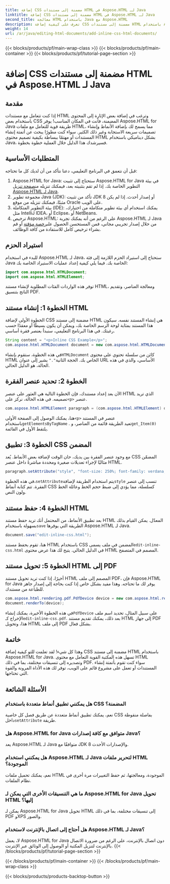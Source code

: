 ```yaml
---
title: إضافة CSS مضمنة إلى مستندات HTML في Aspose.HTML لـ Java
linktitle: إضافة CSS مضمنة إلى مستندات HTML في Aspose.HTML لـ Java
second_title: معالجة HTML باستخدام Java مع Aspose.HTML
description: تعرف على كيفية إضافة CSS مضمنة إلى مستندات HTML باستخدام Aspose.HTML for Java. يساعدك هذا الدليل التفصيلي على تصميم HTML وتحويله إلى PDF بسهولة.
weight: 14
url: /ar/java/editing-html-documents/add-inline-css-html-documents/
---
```


{{< blocks/products/pf/main-wrap-class >}}
{{< blocks/products/pf/main-container >}}
{{< blocks/products/pf/tutorial-page-section >}}

# إضافة CSS مضمنة إلى مستندات HTML في Aspose.HTML لـ Java

## مقدمة
إذا كنت تتعامل مع مستندات HTML وترغب في إضافة بعض الإثارة إلى المحتوى باستخدام بعض CSS المضمنة، فأنت في المكان المناسب! يوفر Aspose.HTML for Java طريقة قوية للتعامل مع ملفات HTML، مما يسمح لك بإضافة الأنماط وإنشاء تصميمات سريعة الاستجابة وغير ذلك الكثير. سواء كنت مطورًا يبحث عن أتمتة إنشاء المستندات أو مهتمًا ببساطة بكيفية تصميم محتوى HTML بشكل ديناميكي باستخدام Java، فسيرشدك هذا الدليل خلال العملية خطوة بخطوة.
## المتطلبات الأساسية
قبل أن نتعمق في البرنامج التعليمي، دعنا نتأكد من أن لديك كل ما تحتاجه:
1.  Aspose.HTML for Java: ستحتاج إلى تثبيت Aspose.HTML for Java في بيئة التطوير الخاصة بك. إذا لم تقم بتثبيته بعد، فيمكنك تنزيله من[صفحة تنزيل Aspose.HTML لـ Java](https://releases.aspose.com/html/java/).
2. مجموعة تطوير Java (JDK): تأكد من تثبيت JDK 8 أو إصدار أحدث. إذا لم يكن مثبتًا، فيمكنك تنزيله من موقع Oracle على الويب.
3. بيئة التطوير المتكاملة (IDE): يمكنك استخدام أي بيئة تطوير متكاملة من اختيارك، مثل IntelliJ IDEA، أو Eclipse، أو NetBeans.
4.  ترخيص Aspose.HTML: على الرغم من أنه يمكنك تجربة Aspose.HTML لـ Java من خلال إصدار تجريبي مجاني، فمن المستحسن الحصول على[رخصة مؤقتة](https://purchase.aspose.com/temporary-license/) أو قم بشراء ترخيص كامل للاستفادة من كافة الوظائف.

## استيراد الحزم
للبدء في استخدام Aspose.HTML لـ Java، ستحتاج إلى استيراد الحزم اللازمة إلى فئة Java الخاصة بك. فيما يلي كيفية إعداد عمليات الاستيراد الخاصة بك:
```java
import com.aspose.html.HTMLDocument;
import com.aspose.html.HTMLElement;
```
توفر هذه الواردات الفئات المطلوبة لإنشاء مستند HTML، ومعالجة العناصر، وتقديم الناتج بتنسيق PDF.
## الخطوة 1: إنشاء مستند HTML
الخطوة الأولى لإضافة CSS مضمنة إلى مستند HTML هي إنشاء المستند نفسه. سيكون هذا المستند بمثابة لوحة الرسم الخاصة بك، ويمكن أن يكون بسيطًا أو معقدًا حسب رغبتك. في هذا البرنامج التعليمي، سنبدأ بعنصر فقرة أساسي.
```java
String content = "<p>Inline CSS Example</p>";
com.aspose.html.HTMLDocument document = new com.aspose.html.HTMLDocument(content, ".");
```
 في هذه الخطوة، ستقوم بإنشاء`HTMLDocument` كائن من سلسلة تحتوي على محتوى HTML الخاص بك. الحجة الثانية`"."` يشير إلى عنوان URL الأساسي، والذي في هذه الحالة، هو الدليل الحالي.
## الخطوة 2: تحديد عنصر الفقرة
 الآن بعد إعداد مستندك، فإن الخطوة التالية هي العثور على عنصر HTML الذي تريد تصميمه. في هذه الحالة، نركز على`<p>` عنصر.
```java
com.aspose.html.HTMLElement paragraph = (com.aspose.html.HTMLElement) document.getElementsByTagName("p").get_Item(0);
```
 هنا، يمكنك الوصول إلى الصفحة الأولى`<p>` عنصر في المستند باستخدام`getElementsByTagName` . تعيد الطريقة قائمة من العناصر، و`get_Item(0)` يلتقط الأول في القائمة.
## الخطوة 3: تطبيق CSS المضمن
مع وجود عنصر الفقرة بين يديك، حان الوقت لإضافة بعض الأنماط. يُعد CSS المضمّن مثاليًا لإجراء تعديلات صغيرة ومحددة مباشرةً داخل عنصر HTML.
```java
paragraph.setAttribute("style", "font-size: 250%; font-family: verdana; color: #cd66aa");
```
 في هذه الخطوة،`setAttribute`يتم استخدام الطريقة لإضافة`style` تنسب إلى عنصر الفقرة. تتم كتابة أنماط CSS كسلسلة، مما يؤدي إلى ضبط حجم الخط وعائلة الخط ولون النص.
## الخطوة 4: حفظ مستند HTML
 بعد تطبيق الأنماط، من المحتمل أنك تريد حفظ مستند HTML المعدّل. يمكن القيام بذلك بسهولة باستخدام`save` الطريقة التي يوفرها Aspose.HTML لـ Java.
```java
document.save("edit-inline-css.html");
```
 هنا، تقوم بحفظ مستند HTML باستخدام CSS المضمن في ملف يسمى`edit-inline-css.html` في الدليل الحالي. يتيح لك هذا عرض محتوى HTML المصمم في المتصفح.
## الخطوة 5: تحويل مستند HTML إلى PDF
أخيرًا، إذا كنت تريد تحويل مستند HTML المصمم إلى ملف PDF، فإن Aspose.HTML for Java يوفر لك ما تحتاجه. وهذا مفيد بشكل خاص إذا كنت بحاجة إلى إصدار جاهز للطباعة من مستندك.
```java
com.aspose.html.rendering.pdf.PdfDevice device = new com.aspose.html.rendering.pdf.PdfDevice("edit-inline-css.pdf");
document.renderTo(device);
```
 في هذه الخطوة الأخيرة، يمكنك إنشاء`PdfDevice` على سبيل المثال، تحديد اسم ملف الإخراج كـ`edit-inline-css.pdf`. بعد ذلك، يمكنك تقديم مستند HTML إلى جهاز PDF هذا، وتحويل HTML إلى ملف PDF بشكل فعال.

## خاتمة
وهذا كل شيء! لقد تعلمت للتو كيفية إضافة CSS مضمنة إلى مستند HTML باستخدام Aspose.HTML for Java. تسهل هذه المكتبة القوية التعامل مع محتوى HTML وتصديره إلى تنسيقات مختلفة، بما في ذلك PDF. سواء كنت تقوم بأتمتة إنشاء المستندات أو تعمل على مشروع قائم على الويب، توفر لك هذه الأداة المرونة والقوة التي تحتاجها.
## الأسئلة الشائعة
### هل يمكنني تطبيق أنماط متعددة باستخدام CSS المضمنة؟
 نعم، يمكنك تطبيق أنماط متعددة عن طريق فصل كل خاصية CSS بفاصلة منقوطة داخل`setAttribute` طريقة.
### هل Aspose.HTML for Java متوافق مع كافة إصدارات Java؟
يعد Aspose.HTML لـ Java متوافقًا مع JDK 8 والإصدارات الأحدث.
### هل يمكنني استخدام Aspose.HTML لـ Java لتحرير ملفات HTML الموجودة؟
نعم، يمكنك تحميل ملفات HTML الموجودة، ومعالجتها، ثم حفظ التغييرات مرة أخرى في نظام الملفات.
### ما هي التنسيقات الأخرى التي يمكن لـ Aspose.HTML for Java تحويل HTML إليها؟
يمكن لـ Aspose.HTML for Java تحويل HTML إلى تنسيقات مختلفة، بما في ذلك PDF وXPS والصور.
### هل أحتاج إلى اتصال بالإنترنت لاستخدام Aspose.HTML لـ Java؟
لا، يعمل Aspose.HTML for Java دون اتصال بالإنترنت، على الرغم من ضرورة الاتصال بالإنترنت لتنزيل المكتبة أو الوصول إلى الوثائق عبر الإنترنت.
{{< /blocks/products/pf/tutorial-page-section >}}

{{< /blocks/products/pf/main-container >}}
{{< /blocks/products/pf/main-wrap-class >}}

{{< blocks/products/products-backtop-button >}}
